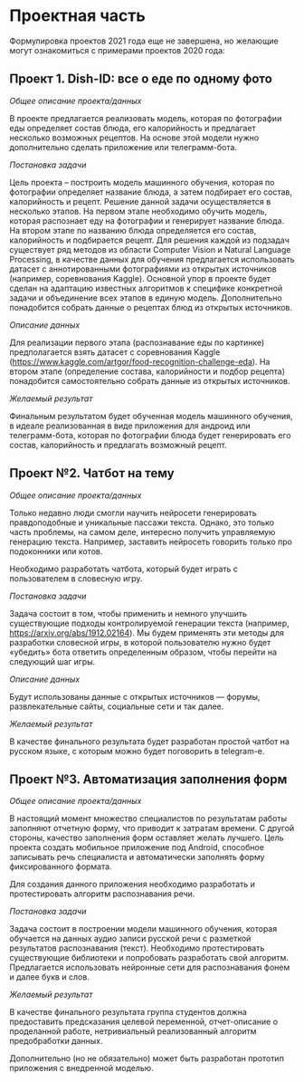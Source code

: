 # Проектная часть

Формулировка проектов 2021 года еще не завершена, но желающие могут ознакомиться с примерами проектов 2020 года:

## Проект 1. Dish-ID: все о еде по одному фото

*Общее описание проекта/данных*

В проекте предлагается реализовать модель, которая по фотографии еды определяет состав блюда, его калорийность и предлагает несколько возможных рецептов. На основе этой модели нужно дополнительно сделать приложение или телеграмм-бота.

*Постановка задачи*

Цель проекта – построить модель машинного обучения, которая по фотографии определяет название блюда, а затем подбирает его состав, калорийность и рецепт. Решение данной задачи осуществляется в несколько этапов. На первом этапе необходимо обучить модель, которая распознает еду на фотографии и генерирует название блюда. На втором этапе по названию блюда определяется его состав, калорийность и подбирается рецепт. Для решения каждой из подзадач существует ряд методов из области Computer Vision и Natural Language Processing, в качестве данных для обучения предлагается использовать датасет с аннотированными фотографиями из открытых источников (например, соревнования Kaggle). Основной упор в проекте будет сделан на адаптацию известных алгоритмов к специфике конкретной задачи и объединение всех этапов в единую модель. Дополнительно понадобится собрать данные о рецептах блюд из открытых источников.

*Описание данных*

Для реализации первого этапа (распознавание еды по картинке) предполагается взять датасет с соревнования Kaggle (https://www.kaggle.com/artgor/food-recognition-challenge-eda). На втором этапе (определение состава, калорийности и подбор рецепта) понадобится самостоятельно собрать данные из открытых источников.

*Желаемый результат*

Финальным результатом будет обученная модель машинного обучения, в идеале реализованная в виде приложения для андроид или телеграмм-бота, которая по фотографии блюда будет генерировать его состав, калорийность и предлагать возможный рецепт.

## Проект №2. Чатбот на тему

*Общее описание проекта/данных*

Только недавно люди смогли научить нейросети генерировать правдоподобные и уникальные пассажи текста. Однако, это только часть проблемы, на самом деле, интересно получить управляемую генерацию текста. Например, заставить нейросеть говорить только про подоконники или котов.

Необходимо разработать чатбота, который будет играть с пользователем в словесную игру.

*Постановка задачи*

Задача состоит в том, чтобы применить и немного улучшить существующие подходы контролируемой генерации текста (например, https://arxiv.org/abs/1912.02164). Мы будем применять эти методы для разработки словесной игры, в которой пользователю нужно будет «убедить» бота ответить определенным образом, чтобы перейти на следующий шаг игры.

*Описание данных*

Будут использованы данные с открытых источников — форумы, развлекательные сайты, социальные сети и так далее.

*Желаемый результат*

В качестве финального результата будет разработан простой чатбот на русском языке, с которым можно будет поговорить в telegram-е.

## Проект №3. Автоматизация заполнения форм

*Общее описание проекта/данных*

В настоящий момент множество специалистов по результатам работы заполняют отчетную форму, что приводит к затратам времени. С другой стороны, качество заполнения форм оставляет желать лучшего. Цель проекта создать мобильное приложение под Android, способное записывать речь специалиста и автоматически заполнять форму фиксированного формата.

Для создания данного приложения необходимо разработать и протестировать алгоритм распознавания речи.

*Постановка задачи*

Задача состоит в построении модели машинного обучения, которая обучается на данных аудио записи русской речи с разметкой результатов распознавания (текст). Необходимо протестировать существующие библиотеки и попробовать разработать свой алгоритм. Предлагается использовать нейронные сети для распознавания фонем и далее букв и слов.

*Желаемый результат*

В качестве финального результата группа студентов должна предоставить предсказания целевой переменной, отчет-описание о проделанной работе, нетривиальный реализованный алгоритм предобработки данных.

Дополнительно (но не обязательно) может быть разработан прототип приложения с внедренной моделью.
